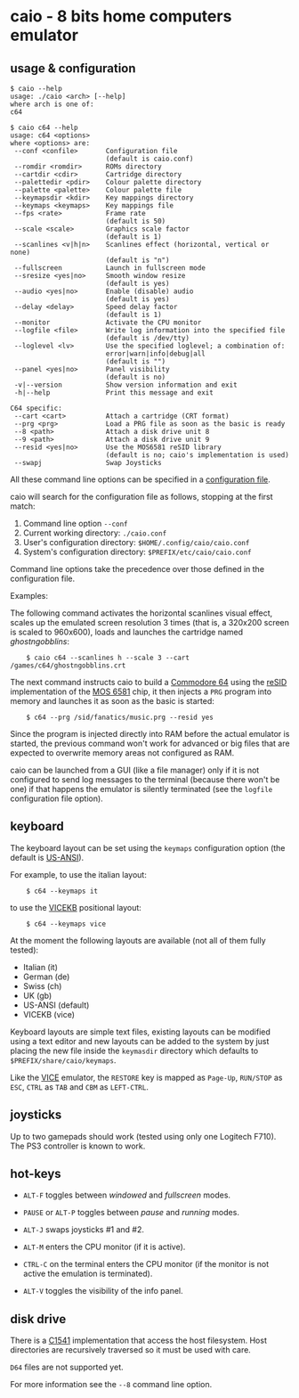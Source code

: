 # caio - 8 bits home computers emulator

## usage & configuration

```
$ caio --help
usage: ./caio <arch> [--help]
where arch is one of:
c64

```

```
$ caio c64 --help
usage: c64 <options>
where <options> are:
 --conf <confile>       Configuration file
                        (default is caio.conf)
 --romdir <romdir>      ROMs directory
 --cartdir <cdir>       Cartridge directory
 --palettedir <pdir>    Colour palette directory
 --palette <palette>    Colour palette file
 --keymapsdir <kdir>    Key mappings directory
 --keymaps <keymaps>    Key mappings file
 --fps <rate>           Frame rate
                        (default is 50)
 --scale <scale>        Graphics scale factor
                        (default is 1)
 --scanlines <v|h|n>    Scanlines effect (horizontal, vertical or none)
                        (default is "n")
 --fullscreen           Launch in fullscreen mode
 --sresize <yes|no>     Smooth window resize
                        (default is yes)
 --audio <yes|no>       Enable (disable) audio
                        (default is yes)
 --delay <delay>        Speed delay factor
                        (default is 1)
 --monitor              Activate the CPU monitor
 --logfile <file>       Write log information into the specified file
                        (default is /dev/tty)
 --loglevel <lv>        Use the specified loglevel; a combination of:
                        error|warn|info|debug|all
                        (default is "")
 --panel <yes|no>       Panel visibility
                        (default is no)
 -v|--version           Show version information and exit
 -h|--help              Print this message and exit

C64 specific:
 --cart <cart>          Attach a cartridge (CRT format)
 --prg <prg>            Load a PRG file as soon as the basic is ready
 --8 <path>             Attach a disk drive unit 8
 --9 <path>             Attach a disk drive unit 9
 --resid <yes|no>       Use the MOS6581 reSID library
                        (default is no; caio's implementation is used)
 --swapj                Swap Joysticks

```

All these command line options can be specified in a
[configuration file](../src/main/caio.conf).

caio will search for the configuration file as follows, stopping at the first
match:

1. Command line option               `--conf`
2. Current working directory:        `./caio.conf`
3. User's configuration directory:   `$HOME/.config/caio/caio.conf`
4. System's configuration directory: `$PREFIX/etc/caio/caio.conf`

Command line options take the precedence over those defined in the
configuration file.

Examples:

The following command activates the horizontal scanlines visual effect, scales
up the emulated screen resolution 3 times (that is, a 320x200 screen is scaled
to 960x600), loads and launches the cartridge named *ghostngobblins*:

```
    $ caio c64 --scanlines h --scale 3 --cart /games/c64/ghostngobblins.crt
```

The next command instructs caio to build a
[Commodore 64](https://en.wikipedia.org/wiki/Commodore_64) using the
[reSID](https://en.wikipedia.org/wiki/ReSID) implementation of the
[MOS 6581](https://en.wikipedia.org/wiki/MOS_Technology_6581) chip,
it then injects a `PRG` program into memory and launches it as soon as the
basic is started:

```
    $ c64 --prg /sid/fanatics/music.prg --resid yes
```

Since the program is injected directly into RAM before the actual emulator
is started, the previous command won't work for advanced or big files that are
expected to overwrite memory areas not configured as RAM.

caio can be launched from a GUI (like a file manager) only if it is not
configured to send log messages to the terminal (because there won't be one)
if that happens the emulator is silently terminated (see the `logfile`
configuration file option).


## keyboard

The keyboard layout can be set using the `keymaps` configuration option
(the default is [US-ANSI](https://en.wikipedia.org/wiki/File:ANSI_Keyboard_Layout_Diagram_with_Form_Factor.svg)).

For example, to use the italian layout:

```
    $ c64 --keymaps it
```

to use the [VICEKB](https://vice-emu.pokefinder.org/index.php/File:C64keyboard.gif)
positional layout:

```
    $ c64 --keymaps vice
```

At the moment the following layouts are available (not all of them fully
tested):

* Italian (it)
* German (de)
* Swiss (ch)
* UK (gb)
* US-ANSI (default)
* VICEKB (vice)

Keyboard layouts are simple text files, existing layouts can be modified using
a text editor and new layouts can be added to the system by just placing the
new file inside the `keymasdir` directory which defaults to
`$PREFIX/share/caio/keymaps`.

Like the [VICE](https://en.wikipedia.org/wiki/VICE) emulator, the `RESTORE`
key is mapped as `Page-Up`, `RUN/STOP` as `ESC`, `CTRL` as `TAB` and
`CBM` as `LEFT-CTRL`.


## joysticks

Up to two gamepads should work (tested using only one Logitech F710).
The PS3 controller is known to work.


## hot-keys

* `ALT-F` toggles between *windowed* and *fullscreen* modes.

* `PAUSE` or `ALT-P` toggles between *pause* and *running* modes.

* `ALT-J` swaps joysticks #1 and #2.

* `ALT-M` enters the CPU monitor (if it is active).

* `CTRL-C` on the terminal enters the CPU monitor (if the monitor is not
  active the emulation is terminated).

* `ALT-V` toggles the visibility of the info panel.


## disk drive

There is a [C1541](https://en.wikipedia.org/wiki/Commodore_1541) implementation
that access the host filesystem. Host directories are recursively traversed so
it must be used with care.

`D64` files are not supported yet.

For more information see the `--8` command line option.

